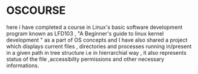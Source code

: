 # OSCOURSE

here i have completed a course in Linux's basic software development program known as  LFD103 , "A Beginner's guide to linux kernel development " as a part of OS concepts
and I have also shared a project which displays current files , directories  and processes running in/present in a given path in tree structure i.e in hierrarchial way  , it also represents status of the file ,accessibilty permissions and other necessary informations.
